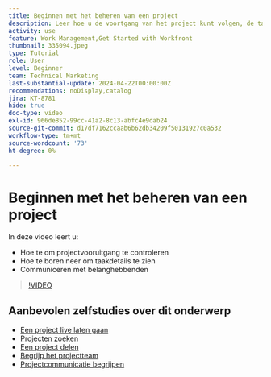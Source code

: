 ```yaml
---
title: Beginnen met het beheren van een project
description: Leer hoe u de voortgang van het project kunt volgen, de taakdetails kunt bekijken en kunt communiceren met de belanghebbenden.
activity: use
feature: Work Management,Get Started with Workfront
thumbnail: 335094.jpeg
type: Tutorial
role: User
level: Beginner
team: Technical Marketing
last-substantial-update: 2024-04-22T00:00:00Z
recommendations: noDisplay,catalog
jira: KT-8781
hide: true
doc-type: video
exl-id: 966de852-99cc-41a2-8c13-abfc4e9dab24
source-git-commit: d17df7162ccaab6b62db34209f50131927c0a532
workflow-type: tm+mt
source-wordcount: '73'
ht-degree: 0%

---
```


# Beginnen met het beheren van een project

In deze video leert u:

* Hoe te om projectvooruitgang te controleren
* Hoe te boren neer om taakdetails te zien
* Communiceren met belanghebbenden

>[!VIDEO](https://video.tv.adobe.com/v/3445173/?quality=12&learn=on&enablevpops&captions=dut)

## Aanbevolen zelfstudies over dit onderwerp

* [Een project live laten gaan](/help/manage-work/projects/take-a-project-live.md)
* [Projecten zoeken](/help/manage-work/projects/find-projects.md)
* [Een project delen](/help/manage-work/projects/share-a-project.md)
* [Begrijp het projectteam](/help/manage-work/projects/understand-the-project-team.md)
* [Projectcommunicatie begrijpen](/help/manage-work/projects/understand-project-communication.md)
